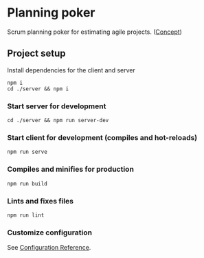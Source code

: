 # Planning poker

Scrum planning poker for estimating agile projects. ([Concept](https://en.wikipedia.org/wiki/Planning_poker))

## Project setup

Install dependencies for the client and server

```
npm i
cd ./server && npm i
```

### Start server for development

```
cd ./server && npm run server-dev
```

### Start client for development (compiles and hot-reloads)

```
npm run serve
```

### Compiles and minifies for production

```
npm run build
```

### Lints and fixes files

```
npm run lint
```

### Customize configuration

See [Configuration Reference](https://cli.vuejs.org/config/).
